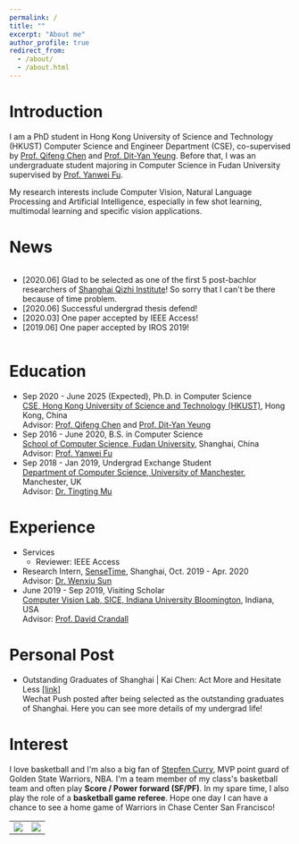 ```yaml
---
permalink: /
title: ""
excerpt: "About me"
author_profile: true
redirect_from: 
  - /about/
  - /about.html
---
```


# Introduction
I am a PhD student in Hong Kong University of Science and Technology (HKUST) Computer Science and Engineer Department (CSE), co-supervised by [Prof. Qifeng Chen](https://cqf.io/) and [Prof. Dit-Yan Yeung](https://sites.google.com/view/dyyeung/home?authuser=0). Before that, I was an undergraduate student majoring in Computer Science in Fudan University supervised by [Prof. Yanwei Fu](<https://yanweifu.github.io/>).

My research interests include Computer Vision, Natural Language Processing and Artificial Intelligence, especially in few shot learning, multimodal learning and specific vision applications.



# News
<div style="overflow-x:auto;overflow-y:auto;">
    <ul>
        <li>[2020.06] Glad to be selected as one of the first 5 post-bachlor researchers of <a href="https://iiis.tsinghua.edu.cn/sqi/">Shanghai Qizhi Institute</a>! So sorry that I can't be there because of time problem. </li>
        <li>[2020.06] Successful undergrad thesis defend!</li>
        <li>[2020.03] One paper accepted by IEEE Access!</li>
        <li>[2019.06] One paper accepted by IROS 2019!</li>
 	</ul>
</div>



# Education
- Sep 2020 - June 2025 (Expected), Ph.D. in Computer Science
  <br /> [CSE, Hong Kong University of Science and Technology (HKUST)](https://www.cse.ust.hk/), Hong Kong, China
  <br /> Advisor: [Prof. Qifeng Chen](https://cqf.io/) and [Prof. Dit-Yan Yeung](https://sites.google.com/view/dyyeung/home?authuser=0)
- Sep 2016 - June 2020, B.S. in Computer Science
  <br /> [School of Computer Science, Fudan University](http://www.cs.fudan.edu.cn/), Shanghai, China
  <br /> Advisor: [Prof. Yanwei Fu](<https://yanweifu.github.io/>)
- Sep 2018 - Jan 2019, Undergrad Exchange Student
  <br /> [Department of Computer Science, University of Manchester](https://www.cs.manchester.ac.uk/), Manchester, UK
  <br /> Advisor: [Dr. Tingting Mu](https://personalpages.manchester.ac.uk/staff/tingting.mu/Site/About_Me.html)



# Experience
- Services
  - Reviewer: IEEE Access
- Research Intern, [SenseTime](https://www.sensetime.com/), Shanghai, Oct. 2019 - Apr. 2020
  <br />Advisor: [Dr. Wenxiu Sun](https://www.linkedin.com/in/wenxiu-sun-bb6b292b/?locale=de_DE)
- June 2019 - Sep 2019, Visiting Scholar
  <br /> [Computer Vision Lab, SICE, Indiana University Bloomington](http://vision.soic.indiana.edu/), Indiana, USA
  <br /> Advisor: [Prof. David Crandall](https://www.cs.indiana.edu/~djcran/)



# Personal Post
- Outstanding Graduates of Shanghai | Kai Chen: Act More and Hesitate Less [[link]](https://mp.weixin.qq.com/s?__biz=MzA3OTI1MTEwMA==&mid=2650759947&idx=1&sn=b7d10894112fa6ed9852493388a6ebd5&chksm=87bd90f8b0ca19eeec8d8912dfc9d4ad6c226c1249b2b1e823d6695834788c23d978261ed657&mpshare=1&scene=24&srcid=0531IJ3kc4oxdiBIiSFBXPLN&sharer_sharetime=1591584575276&sharer_shareid=c47b85daf6bf0d13114eb8b891f7f7ce&key=0b622c5b94cbe1faf22612d7eb4e839aef4b78ae53d44e804e14bf8b7348025bba127d870788bc7468145e0d74cfd17084697af9d56c38802f3c576a074cdf3b6c7b4df1cb683706c50eb748c0efb769&ascene=14&uin=MTkxMTI3NDE2MA%3D%3D&devicetype=Windows+10+x64&version=62090070&lang=zh_CN&exportkey=AeU2zH7zxdVYk%2B27xsopWyg%3D&pass_ticket=BHNPuN38G7IorL%2BzrzL7sS1maBklEESAn0%2Bbo7KukczHK1FeSx9nruLvUyjl%2FMA6)
  <br />Wechat Push posted after being selected as the outstanding graduates of Shanghai. Here you can see more details of my undergrad life!



# Interest
I love basketball and I'm also a big fan of [Stepfen Curry](https://zh.wikipedia.org/wiki/%E6%96%AF%E8%92%82%E8%8A%AC%C2%B7%E7%A7%91%E9%87%8C), MVP point guard of Golden State Warriors, NBA. I'm a team member of my class's basketball team and often play **Score / Power forward (SF/PF)**. In my spare time, I also play the role of a **basketball game referee**. Hope one day I can have a chance to see a home game of Warriors in Chase Center San Francisco!

<table>
<tr>
<td>
<a><img src="https://kaichen1998.github.io/images/about/1.jpg"></a>
</td>
<td>
<a><img src="https://kaichen1998.github.io/images/about/2.jpg"></a>
</td>
</tr>
</table>
